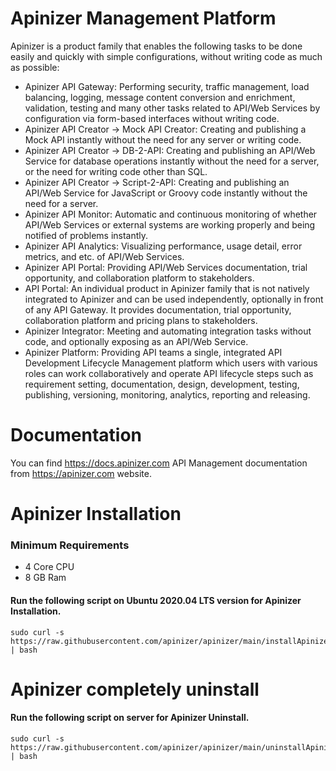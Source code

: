 # Apinizer Management Platform
Apinizer is a product family that enables the following tasks to be done easily and quickly with simple configurations, without writing code as much as possible:

- Apinizer API Gateway: Performing security, traffic management, load balancing, logging, message content conversion and enrichment, validation, testing and many other tasks related to API/Web Services by configuration via form-based interfaces without writing code.
- Apinizer API Creator → Mock API Creator: Creating and publishing a Mock API instantly without the need for any server or writing code.
- Apinizer API Creator → DB-2-API: Creating and publishing an API/Web Service for database operations instantly without the need for a server, or the need for writing code other than SQL.
- Apinizer API Creator → Script-2-API: Creating and publishing an API/Web Service for JavaScript or Groovy code instantly without the need for a server.
- Apinizer API Monitor: Automatic and continuous monitoring of whether API/Web Services or external systems are working properly and being notified of problems instantly.
- Apinizer API Analytics: Visualizing performance, usage detail, error metrics, and etc. of API/Web Services.
- Apinizer API Portal: Providing API/Web Services documentation, trial opportunity, and collaboration platform to stakeholders.
- API Portal: An individual product in Apinizer family that is not natively integrated to Apinizer and can be used independently, optionally in front of any API Gateway. It provides documentation, trial opportunity, collaboration platform and pricing plans to stakeholders.
- Apinizer Integrator: Meeting and automating integration tasks without code, and optionally exposing as an API/Web Service.
- Apinizer Platform: Providing API teams a single, integrated API Development Lifecycle Management platform which users with various roles can work collaboratively and operate API lifecycle steps such as requirement setting, documentation, design, development, testing, publishing, versioning, monitoring, analytics, reporting and releasing.

# Documentation
You can find https://docs.apinizer.com API Management documentation from https://apinizer.com website.

# Apinizer Installation
### Minimum Requirements
- 4 Core CPU
- 8 GB Ram
#### Run the following script on Ubuntu 2020.04 LTS version for Apinizer Installation.
```
sudo curl -s https://raw.githubusercontent.com/apinizer/apinizer/main/installApinizer.sh | bash
```

# Apinizer completely uninstall
#### Run the following script on server  for Apinizer Uninstall.
```
sudo curl -s https://raw.githubusercontent.com/apinizer/apinizer/main/uninstallApinizer.sh | bash
```
